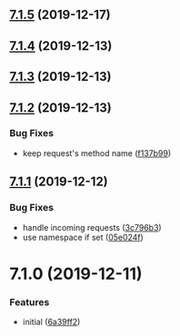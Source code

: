 ## [7.1.5](https://github.com/softwaregroup-bg/ut-port-ibmmq/compare/v7.1.4...v7.1.5) (2019-12-17)



## [7.1.4](https://github.com/softwaregroup-bg/ut-port-ibmmq/compare/v7.1.3...v7.1.4) (2019-12-13)



## [7.1.3](https://github.com/softwaregroup-bg/ut-port-ibmmq/compare/v7.1.2...v7.1.3) (2019-12-13)



## [7.1.2](https://github.com/softwaregroup-bg/ut-port-ibmmq/compare/v7.1.1...v7.1.2) (2019-12-13)


### Bug Fixes

* keep request's method name ([f137b99](https://github.com/softwaregroup-bg/ut-port-ibmmq/commit/f137b99))



## [7.1.1](https://github.com/softwaregroup-bg/ut-port-ibmmq/compare/v7.1.0...v7.1.1) (2019-12-12)


### Bug Fixes

* handle incoming requests ([3c796b3](https://github.com/softwaregroup-bg/ut-port-ibmmq/commit/3c796b3))
* use namespace if set ([05e024f](https://github.com/softwaregroup-bg/ut-port-ibmmq/commit/05e024f))



# 7.1.0 (2019-12-11)


### Features

* initial ([6a39ff2](https://github.com/softwaregroup-bg/ut-port-ibmmq/commit/6a39ff2))



